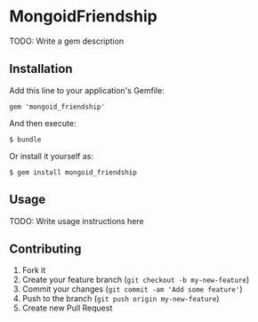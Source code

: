 # MongoidFriendship

TODO: Write a gem description

## Installation

Add this line to your application's Gemfile:

    gem 'mongoid_friendship'

And then execute:

    $ bundle

Or install it yourself as:

    $ gem install mongoid_friendship

## Usage

TODO: Write usage instructions here

## Contributing

1. Fork it
2. Create your feature branch (`git checkout -b my-new-feature`)
3. Commit your changes (`git commit -am 'Add some feature'`)
4. Push to the branch (`git push origin my-new-feature`)
5. Create new Pull Request
